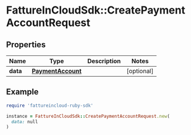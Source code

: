 # FattureInCloudSdk::CreatePaymentAccountRequest

## Properties

| Name | Type | Description | Notes |
| ---- | ---- | ----------- | ----- |
| **data** | [**PaymentAccount**](PaymentAccount.md) |  | [optional] |

## Example

```ruby
require 'fattureincloud-ruby-sdk'

instance = FattureInCloudSdk::CreatePaymentAccountRequest.new(
  data: null
)
```

